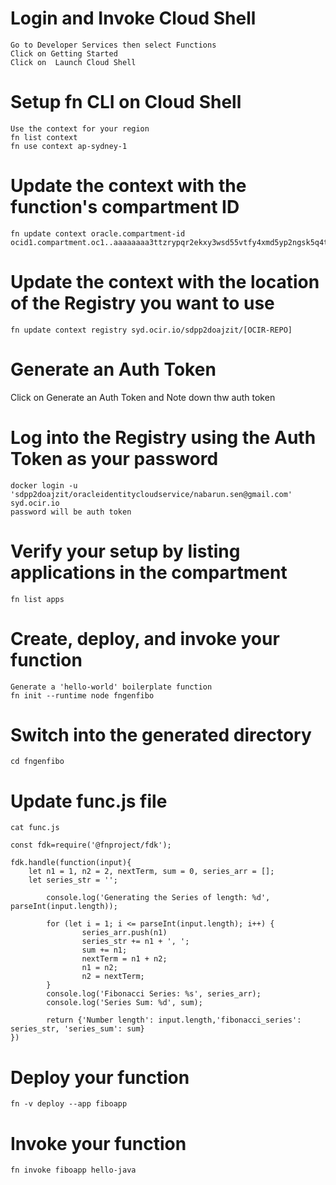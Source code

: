 

# Login and Invoke Cloud Shell
```Login to Oracle Cloud
Go to Developer Services then select Functions
Click on Getting Started
Click on  Launch Cloud Shell
```
# Setup fn CLI on Cloud Shell
```
Use the context for your region
fn list context
fn use context ap-sydney-1
```

# Update the context with the function's compartment ID
```
fn update context oracle.compartment-id ocid1.compartment.oc1..aaaaaaaa3ttzrypqr2ekxy3wsd55vtfy4xmd5yp2ngsk5q4tcjlqkjztowqa
```

# Update the context with the location of the Registry you want to use
```
fn update context registry syd.ocir.io/sdpp2doajzit/[OCIR-REPO]
```

# Generate an Auth Token
Click on Generate an Auth Token and Note down thw auth token

# Log into the Registry using the Auth Token as your password
```
docker login -u 'sdpp2doajzit/oracleidentitycloudservice/nabarun.sen@gmail.com' syd.ocir.io
password will be auth token
```
# Verify your setup by listing applications in the compartment
```
fn list apps
```
# Create, deploy, and invoke your function
```
Generate a 'hello-world' boilerplate function
fn init --runtime node fngenfibo
```

# Switch into the generated directory
```
cd fngenfibo
```
# Update func.js file
```
cat func.js

const fdk=require('@fnproject/fdk');

fdk.handle(function(input){
    let n1 = 1, n2 = 2, nextTerm, sum = 0, series_arr = [];
    let series_str = '';

        console.log('Generating the Series of length: %d', parseInt(input.length));

        for (let i = 1; i <= parseInt(input.length); i++) {
                series_arr.push(n1)
                series_str += n1 + ', ';
                sum += n1;
                nextTerm = n1 + n2;
                n1 = n2;
                n2 = nextTerm;
        }
        console.log('Fibonacci Series: %s', series_arr);
        console.log('Series Sum: %d', sum);

        return {'Number length': input.length,'fibonacci_series': series_str, 'series_sum': sum}
})

```
# Deploy your function
```
fn -v deploy --app fiboapp
```
# Invoke your function
```
fn invoke fiboapp hello-java
```
